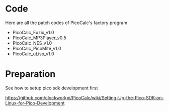 # Code 
Here are all the patch codes of PicoCalc's factory program

* PicoCalc_Fuzix_v1.0
* PicoCalc_MP3Player_v0.5
* PicoCalc_NES_v1.0
* PicoCalc_PicoMite_v1.0
* PicoCalc_uLisp_v1.0


# Preparation

See how to setup pico sdk development first   

https://github.com/clockworkpi/PicoCalc/wiki/Setting-Up-the-Pico-SDK-on-Linux-for-Pico-Development

